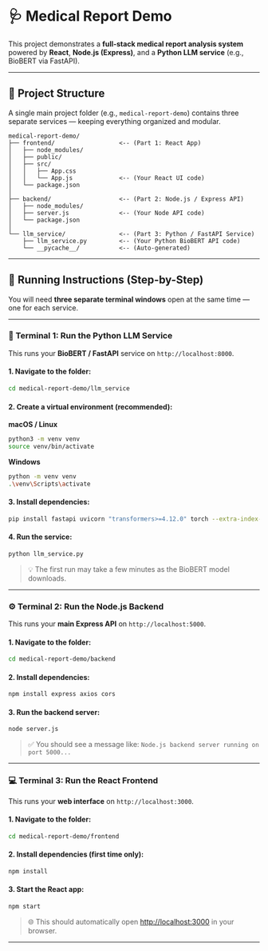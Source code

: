 

# 🩺 Medical Report Demo

This project demonstrates a **full-stack medical report analysis system** powered by **React**, **Node.js (Express)**, and a **Python LLM service** (e.g., BioBERT via FastAPI).

---

## 📁 Project Structure

A single main project folder (e.g., `medical-report-demo`) contains three separate services — keeping everything organized and modular.

```
medical-report-demo/
├── frontend/                  <-- (Part 1: React App)
│   ├── node_modules/
│   ├── public/
│   ├── src/
│   │   ├── App.css
│   │   └── App.js             <-- (Your React UI code)
│   └── package.json
│
├── backend/                   <-- (Part 2: Node.js / Express API)
│   ├── node_modules/
│   ├── server.js              <-- (Your Node API code)
│   └── package.json
│
└── llm_service/               <-- (Part 3: Python / FastAPI Service)
    ├── llm_service.py         <-- (Your Python BioBERT API code)
    └── __pycache__/           <-- (Auto-generated)
```

---

## 🚀 Running Instructions (Step-by-Step)

You will need **three separate terminal windows** open at the same time — one for each service.

---

### 🧠 Terminal 1: Run the Python LLM Service

This runs your **BioBERT / FastAPI** service on `http://localhost:8000`.

#### 1. Navigate to the folder:

```bash
cd medical-report-demo/llm_service
```

#### 2. Create a virtual environment (recommended):

**macOS / Linux**

```bash
python3 -m venv venv
source venv/bin/activate
```

**Windows**

```bash
python -m venv venv
.\venv\Scripts\activate
```

#### 3. Install dependencies:

```bash
pip install fastapi uvicorn "transformers>=4.12.0" torch --extra-index-url https://download.pytorch.org/whl/cpu
```

#### 4. Run the service:

```bash
python llm_service.py
```

> 💡 The first run may take a few minutes as the BioBERT model downloads.

---

### ⚙️ Terminal 2: Run the Node.js Backend

This runs your **main Express API** on `http://localhost:5000`.

#### 1. Navigate to the folder:

```bash
cd medical-report-demo/backend
```

#### 2. Install dependencies:

```bash
npm install express axios cors
```

#### 3. Run the backend server:

```bash
node server.js
```

> ✅ You should see a message like:
> `Node.js backend server running on port 5000...`

---

### 💻 Terminal 3: Run the React Frontend

This runs your **web interface** on `http://localhost:3000`.

#### 1. Navigate to the folder:

```bash
cd medical-report-demo/frontend
```

#### 2. Install dependencies (first time only):

```bash
npm install
```

#### 3. Start the React app:

```bash
npm start
```

> 🌐 This should automatically open [http://localhost:3000](http://localhost:3000) in your browser.

---

